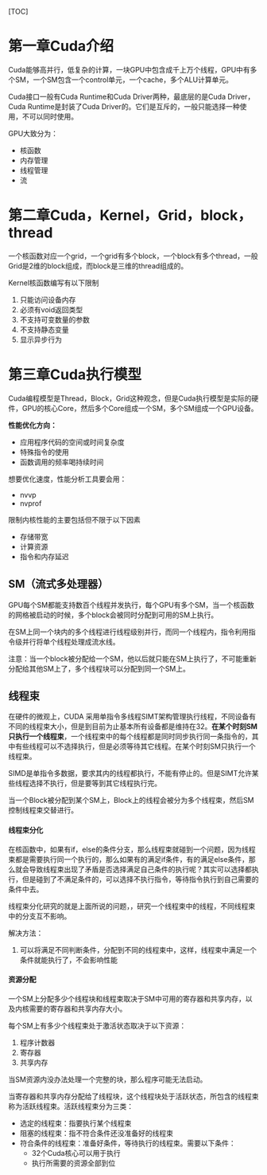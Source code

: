 [TOC]

# 第一章Cuda介绍

Cuda能够高并行，低复杂的计算，一块GPU中包含成千上万个线程，GPU中有多个SM，一个SM包含一个control单元，一个cache，多个ALU计算单元。

Cuda接口一般有Cuda Runtime和Cuda Driver两种，最底层的是Cuda Driver，Cuda Runtime是封装了Cuda Driver的。它们是互斥的，一般只能选择一种使用，不可以同时使用。

GPU大致分为：

- 核函数
- 内存管理
- 线程管理
- 流

# 第二章Cuda，Kernel，Grid，block，thread

一个核函数对应一个grid，一个grid有多个block，一个block有多个thread，一般Grid是2维的block组成，而block是三维的thread组成的。

Kernel核函数编写有以下限制

1. 只能访问设备内存
2. 必须有void返回类型
3. 不支持可变数量的参数
4. 不支持静态变量
5. 显示异步行为

# 第三章Cuda执行模型

Cuda编程模型是Thread，Block，Grid这种观念，但是Cuda执行模型是实际的硬件，GPU的核心Core，然后多个Core组成一个SM，多个SM组成一个GPU设备。

**性能优化方向：**

- 应用程序代码的空间或时间复杂度
- 特殊指令的使用
- 函数调用的频率喝持续时间

想要优化速度，性能分析工具要会用：

- nvvp
- nvprof

限制内核性能的主要包括但不限于以下因素

- 存储带宽
- 计算资源
- 指令和内存延迟

## SM（流式多处理器）

GPU每个SM都能支持数百个线程并发执行，每个GPU有多个SM，当一个核函数的网格被启动的时候，多个block会被同时分配到可用的SM上执行。

在SM上同一个块内的多个线程进行线程级别并行，而同一个线程内，指令利用指令级并行将单个线程处理成流水线。

注意：当一个block被分配给一个SM，他以后就只能在SM上执行了，不可能重新分配给其他SM上了，多个线程块可以分配到同一个SM上。

## 线程束

在硬件的微观上，CUDA 采用单指令多线程SIMT架构管理执行线程，不同设备有不同的线程束大小，但是到目前为止基本所有设备都是维持在32。**在某个时刻SM只执行一个线程束**，一个线程束中的每个线程都是同时同步执行同一条指令的，其中有些线程可以不选择执行，但是必须等待其它线程。在某个时刻SM只执行一个线程束。

SIMD是单指令多数据，要求其内的线程都执行，不能有停止的。但是SIMT允许某些线程选择不执行，但是要等到其它线程执行完。

当一个Block被分配到某个SM上，Block上的线程会被分为多个线程束，然后SM控制线程束交替进行。

#### 线程束分化

在核函数中，如果有if，else的条件分支，那么线程束就碰到一个问题，因为线程束都是需要执行同一个执行的，那么如果有的满足if条件，有的满足else条件，那么就会导致线程束出现了矛盾是否选择满足自己条件的执行呢？其实可以选择都执行，但是碰到了不满足条件的，可以选择不执行指令，等待指令执行到自己需要的条件中去。

线程束分化研究的就是上面所说的问题，，研究一个线程束中的线程，不同线程束中的分支互不影响。

解决方法：

1. 可以将满足不同判断条件，分配到不同的线程束中，这样，线程束中满足一个条件就能执行了，不会影响性能

#### 资源分配

一个SM上分配多少个线程块和线程束取决于SM中可用的寄存器和共享内存，以及内核需要的寄存器和共享内存大小。

每个SM上有多少个线程束处于激活状态取决于以下资源：

1. 程序计数器
2. 寄存器
3. 共享内存

当SM资源内没办法处理一个完整的块，那么程序可能无法启动。

当寄存器和共享内存分配给了线程块，这个线程块处于活跃状态，所包含的线程束称为活跃线程束。活跃线程束分为三类：

- 选定的线程束：指要执行某个线程束
- 阻塞的线程束：指不符合条件还没准备好的线程束
- 符合条件的线程束：准备好条件，等待执行的线程束。需要以下条件：
  - 32个Cuda核心可以用于执行
  - 执行所需要的资源全部到位

